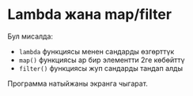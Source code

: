 # Lambda жана map/filter

Бул мисалда:
- `lambda` функциясы менен сандарды өзгөрттүк
- `map()` функциясы ар бир элементти 2ге көбөйттү
- `filter()` функциясы жуп сандарды тандап алды

Программа натыйжаны экранга чыгарат.
